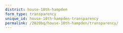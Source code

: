 ```yaml
---
district: house-10th-hampden
form_type: transparency
unique_id: house-10th-hampden-transparency
permalink: /2020bq/house-10th-hampden/transparency/
---
```

